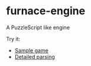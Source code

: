 furnace-engine
==============

A PuzzleScript like engine

Try it:

* [Sample game](http://madflame991.github.io/furnace-engine/src/)
* [Detailed parsing](http://madflame991.github.io/furnace-engine/src/parser.html)
